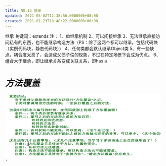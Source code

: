 ```yaml
---
title: NO.15 继承
updated: 2021-05-02T12:38:56.0000000+08:00
created: 2021-01-23T18:48:22.0000000+08:00
---
```


继承
关键词：extends
注：
1、单继承机制
2、可以间接继承
3、无法继承直接访问私有的东西，也不能继承构造方法（PS：除了这两个都可以继承，包括代码块（实例代码块，静态代码块））
4、任何类都会默认继承Object类
5、有一些缺点，耦合度太高了，会造成父债子偿的现象，不过在特定场景下会成为优点。
6、组合大于继承，即让继承关系变成关联关系，即has a

# *方法覆盖*

![image1](resources/image1-9.png)

